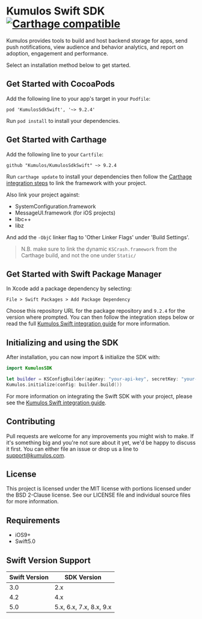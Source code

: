 # Kumulos Swift SDK [![Carthage compatible](https://img.shields.io/badge/Carthage-compatible-4BC51D.svg?style=flat)](https://github.com/Carthage/Carthage)

Kumulos provides tools to build and host backend storage for apps, send push notifications, view audience and behavior analytics, and report on adoption, engagement and performance.

Select an installation method below to get started.

## Get Started with CocoaPods

Add the following line to your app's target in your `Podfile`:

```
pod 'KumulosSdkSwift', '~> 9.2.4'
```

Run `pod install` to install your dependencies.

## Get Started with Carthage

Add the following line to your `Cartfile`:

```
github "Kumulos/KumulosSdkSwift" ~> 9.2.4
```

Run `carthage update` to install your dependencies then follow the [Carthage integration steps](https://github.com/Carthage/Carthage#getting-started) to link the framework with your project.

Also link your project against:

- SystemConfiguration.framework
- MessageUI.framework (for iOS projects)
- libc++
- libz

And add the `-ObjC` linker flag to 'Other Linker Flags' under 'Build Settings'.

> N.B. make sure to link the dynamic `KSCrash.framework` from the Carthage build, and not the one under `Static/`

## Get Started with Swift Package Manager

In Xcode add a package dependency by selecting:

```
File > Swift Packages > Add Package Dependency
```

Choose this repository URL for the package repository and `9.2.4` for the version where prompted. You can then follow the integration steps below or read the full [Kumulos Swift integration guide](https://docs.kumulos.com/integration/swift) for more information.

## Initializing and using the SDK

After installation, you can now import & initialize the SDK with:

```swift
import KumulosSDK

let builder = KSConfigBuilder(apiKey: "your-api-key", secretKey: "your-secret-key")
Kumulos.initialize(config: builder.build())
```

For more information on integrating the Swift SDK with your project, please see the [Kumulos Swift integration guide](https://docs.kumulos.com/integration/swift).

## Contributing

Pull requests are welcome for any improvements you might wish to make. If it's something big and you're not sure about it yet, we'd be happy to discuss it first. You can either file an issue or drop us a line to [support@kumulos.com](mailto:support@kumulos.com).

## License

This project is licensed under the MIT license with portions licensed under the BSD 2-Clause license. See our LICENSE file and individual source files for more information.

## Requirements

- iOS9+
- Swift5.0

## Swift Version Support

| Swift Version | SDK Version        |
| ------------- | ------------------ |
| 3.0           | 2.x                |
| 4.2           | 4.x                |
| 5.0           | 5.x, 6.x, 7.x, 8.x, 9.x |
